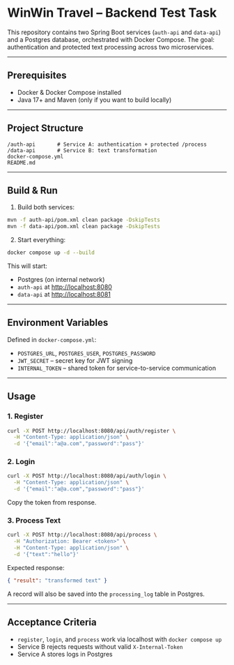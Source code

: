 # WinWin Travel – Backend Test Task

This repository contains two Spring Boot services (`auth-api` and `data-api`) and a Postgres database, orchestrated with Docker Compose.
The goal: authentication and protected text processing across two microservices.

---

## Prerequisites

* Docker & Docker Compose installed
* Java 17+ and Maven (only if you want to build locally)

---

## Project Structure

```
/auth-api       # Service A: authentication + protected /process
/data-api       # Service B: text transformation
docker-compose.yml
README.md
```

---

## Build & Run

1. Build both services:

```bash
mvn -f auth-api/pom.xml clean package -DskipTests
mvn -f data-api/pom.xml clean package -DskipTests
```

2. Start everything:

```bash
docker compose up -d --build
```

This will start:

* Postgres (on internal network)
* `auth-api` at [http://localhost:8080](http://localhost:8080)
* `data-api` at [http://localhost:8081](http://localhost:8081)

---

## Environment Variables

Defined in `docker-compose.yml`:

* `POSTGRES_URL`, `POSTGRES_USER`, `POSTGRES_PASSWORD`
* `JWT_SECRET` – secret key for JWT signing
* `INTERNAL_TOKEN` – shared token for service-to-service communication

---

## Usage

### 1. Register

```bash
curl -X POST http://localhost:8080/api/auth/register \
  -H "Content-Type: application/json" \
  -d '{"email":"a@a.com","password":"pass"}'
```

### 2. Login

```bash
curl -X POST http://localhost:8080/api/auth/login \
  -H "Content-Type: application/json" \
  -d '{"email":"a@a.com","password":"pass"}'
```

Copy the token from response.

### 3. Process Text

```bash
curl -X POST http://localhost:8080/api/process \
  -H "Authorization: Bearer <token>" \
  -H "Content-Type: application/json" \
  -d '{"text":"hello"}'
```

Expected response:

```json
{ "result": "transformed text" }
```

A record will also be saved into the `processing_log` table in Postgres.

---

## Acceptance Criteria

* `register`, `login`, and `process` work via localhost with `docker compose up`
* Service B rejects requests without valid `X-Internal-Token`
* Service A stores logs in Postgres
